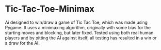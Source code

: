 # Tic-Tac-Toe-Minimax
Ai designed to win/draw a game of Tic Tac Toe, which was made using Pygame. It uses a minimaxing algorithm, originally with some bias for the starting moves and blocking, but later fixed. Tested using both real human players and by pitting the AI against itself, all testing has resulted in a win or a draw for the AI.
